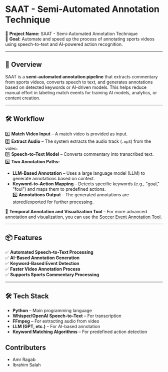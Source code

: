 # **SAAT - Semi-Automated Annotation Technique**  
📌 **Project Name:** SAAT - Semi-Automated Annotation Technique  
🎯 **Goal:** Automate and speed up the process of annotating sports videos using speech-to-text and AI-powered action recognition.  

---

## **📜 Overview**  
SAAT is a **semi-automated annotation pipeline** that extracts commentary from sports videos, converts speech to text, and generates annotations based on detected keywords or AI-driven models. This helps reduce manual effort in labeling match events for training AI models, analytics, or content creation.  

---

## **🛠️ Workflow**  
1️⃣ **Match Video Input** – A match video is provided as input.  
2️⃣ **Extract Audio** – The system extracts the audio track (`.mp3`) from the video.  
3️⃣ **Speech-to-Text Model** – Converts commentary into transcribed text.  
4️⃣ **Two Annotation Paths:**  
   - **LLM-Based Annotation** – Uses a large language model (LLM) to generate annotations based on context.  
   - **Keyword-to-Action Mapping** – Detects specific keywords (e.g., "goal," "foul") and maps them to predefined actions.  
5️⃣ **Annotations Output** – The generated annotations are stored/exported for further processing.  

🔗 **Temporal Annotation and Visualization Tool** – For more advanced annotation and visualization, you can use the [Soccer Event Annotation Tool](https://github.com/ibrahimabdelaal/Soccer-event-annotation-tool).

---

## **📦 Features**  
✅ **Automated Speech-to-Text Processing**  
✅ **AI-Based Annotation Generation**  
✅ **Keyword-Based Event Detection**  
✅ **Faster Video Annotation Process**  
✅ **Supports Sports Commentary Processing**  

---

## **🛠️ Tech Stack**  
- **Python** – Main programming language  
- **Whisper/OpenAI Speech-to-Text** – For transcription  
- **FFmpeg** – For extracting audio from video  
- **LLM (GPT, etc.)** – For AI-based annotation  
- **Keyword Matching Algorithms** – For predefined action detection  


## **Contributers**
- Amr Ragab
- Ibrahim Salah
